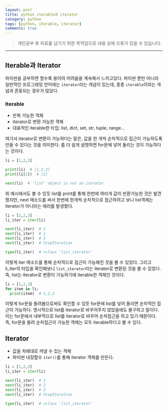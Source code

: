 ```yaml
---
layout: post
title: python iterable과 iterator
category: python
tags: [python, iterable, iterator]
comments: true
---
```


> 개인공부 후 자료를 남기기 위한 목적임으로 내용 상에 오류가 있을 수 있습니다.      

<hr>

## Iterable과 Iterator

파이썬을 공부하면 할수록 용어의 어려움을 계속해서 느끼고있다. 파이썬 뿐만 아니라 일반적인 프로그래밍 언어에는 `iterator`라는 개념이 있는데, 종종 `iterable`이라는 개념과 혼동되는 경우가 많았다.


### Iterable

- 반복 가능한 객체
- iterator로 변환 가능한 객체
- 대표적인 iterable한 타입: list, dict, set, str, tuple, range...

여기서 iterator로 변환이 가능하다는 말은, 값을 한 개씩 순차적으로 접근이 가능하도록 만들 수 있다는 것을 의미한다. 좀 더 쉽게 설명하면 for문에 넣어 돌리는 것이 가능하다는 것이다.

```python
li = [1,2,3]

print(li)  # [1,2,3]
print(li[1])  # [2]

next(li)  # 'list' object is not an iterator
```

위 예시에서도 볼 수 있듯 list를 print를 통해 한번에 여러개 값이 반환가능한 것은 발견했지만, next 메소드를 써서 한번에 한개씩 순차적으로 접근하려고 보니 list객체는 iterator가 아니라는 에러를 발생했다.

```python
li = [1,2,3]
li_iter = iter(li)

next(li_iter)  # 1
next(li_iter)  # 2
next(li_iter)  # 3
next(li_iter)  # StopIteration

type(li_iter)  # <class 'list_iterator'
```

이렇게 iter 메소드를 통해 순차적으로 접근이 가능해진 것을 볼 수 있었다. 그리고 li_iter의 타입을 확인해보니 `list_iterator`라는 iterator로 변환된 것을 볼 수 있었다. 즉, list는 iterator로 변환이 가능하기에 iterable한 객체인 것이다.


```python
li = [1,2,3]
for item in li:
  print(item)  # 1,2,3
```

이렇게 for문을 돌려봄으로써도 확인할 수 있듯 for문에 list를 넣어 돌리면 순차적인 접근이 가능하다. 명시적으로 list를 iterator로 바꾸어주지 않았음에도 불구하고 말이다. 이는 for문에서 내부적으로 list를 iterator로 바꾸어 순차접근을 하고 있기 때문이다. 즉, for문을 돌려 순차접근이 가능한 객체는 모두 iterable하다고 볼 수 있다.



## Iterator

- 값을 차례대로 꺼낼 수 있는 객체
- 파이썬 내장함수 `iter()`를 통해 iterator 객체를 만든다.



```python
li = [1,2,3]
li_iter = iter(li)

next(li_iter)  # 1
next(li_iter)  # 2
next(li_iter)  # 3
next(li_iter)  # StopIteration

type(li_iter)  # <class 'list_iterator'
```
